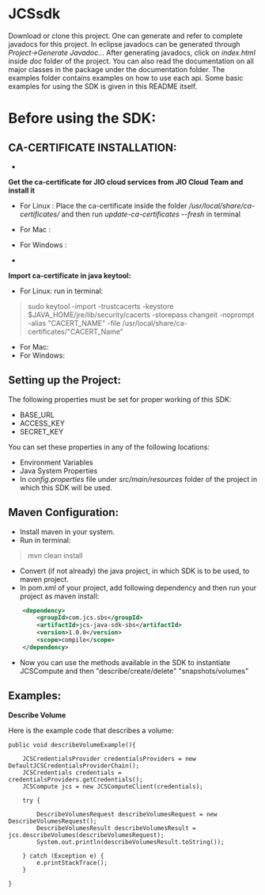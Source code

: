 **JCSsdk**
=====================

Download or clone this project. One can generate and refer to complete javadocs for this project.
In eclipse javadocs can be generated through *Project->Generate Javadoc..*. After generating javadocs,
click on *index.html* inside *doc* folder of the project.
You can also read the documentation on all major classes in the package under the documentation folder.
The examples folder contains examples on how to use each api.
Some basic examples for using the SDK is given in this README itself.


Before using the SDK:
=====================

CA-CERTIFICATE INSTALLATION:
----------------------------

- 
**Get the ca-certificate for JIO cloud services from JIO Cloud Team and install it**

- For Linux : Place the ca-certificate inside the folder 
*/usr/local/share/ca-certificates/* and then run *update-ca-certificates --fresh* in terminal

- For Mac : 
- For Windows :


- 
**Import ca-certificate in java keytool:**

- For Linux: run in terminal:
> sudo keytool -import -trustcacerts -keystore $JAVA_HOME/jre/lib/security/cacerts -storepass changeit -noprompt -alias "CACERT_NAME" -file /usr/local/share/ca-certificates/"CACERT_Name"
- For Mac:
- For Windows:


Setting up the Project:
-----------------------

The following properties must be set for proper working of this SDK:

- BASE_URL
- ACCESS_KEY
- SECRET_KEY

You can set these properties in any of the following locations:

- Environment Variables
- Java System Properties
- In 
*config.properties* file under *src/main/resources* folder of the project in which this SDK will be used.


Maven Configuration:
--------------------

- Install maven in your system.
- Run in terminal:
> mvn clean install
- Convert (if not already) the java project, in which SDK is to be used, to maven project.
- In pom.xml of your project, add following dependency and then run your project as maven install:

```xml
	<dependency>
		<groupId>com.jcs.sbs</groupId>
		<artifactId>jcs-java-sdk-sbs</artifactId>
		<version>1.0.0</version>
		<scope>compile</scope>
	</dependency>
```
- Now you can use the methods available in the SDK to instantiate JCSCompute and then "describe/create/delete" "snapshots/volumes"


Examples:
---------


**Describe Volume**

Here is the example code that describes a volume:

	public void describeVolumeExample(){
	
		JCSCredentialsProvider credentialsProviders = new DefaultJCSCredentialsProviderChain();
		JCSCredentials credentials = credentialsProviders.getCredentials();
		JCSCompute jcs = new JCSComputeClient(credentials);
		
		try {
			
			DescribeVolumesRequest describeVolumesRequest = new DescribeVolumesRequest();
			DescribeVolumesResult describeVolumesResult = jcs.describeVolumes(describeVolumesRequest);
			System.out.println(describeVolumesResult.toString());
		
		} catch (Exception e) {
			e.printStackTrace();
		}
		
	}